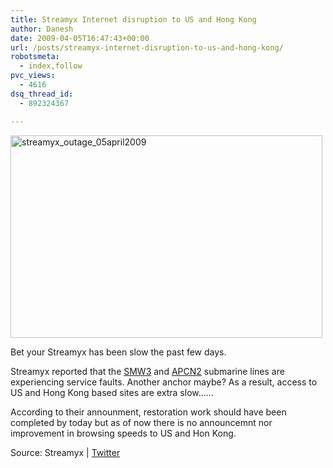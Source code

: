 ```yaml
---
title: Streamyx Internet disruption to US and Hong Kong
author: Danesh
date: 2009-04-05T16:47:43+00:00
url: /posts/streamyx-internet-disruption-to-us-and-hong-kong/
robotsmeta:
  - index,follow
pvc_views:
  - 4616
dsq_thread_id:
  - 892324367

---
```

<img loading="lazy" class="alignnone size-medium wp-image-1352" title="streamyx_outage_05april2009" src="/wp-content/uploads/2009/04/streamyx_outage_05april2009-499x324.png" alt="streamyx_outage_05april2009" width="499" height="324" srcset="/wp-content/uploads/2009/04/streamyx_outage_05april2009-499x324.png 499w, /wp-content/uploads/2009/04/streamyx_outage_05april2009.png 734w" sizes="(max-width: 499px) 100vw, 499px" />

Bet your Streamyx has been slow the past few days.

Streamyx reported that the [SMW3][1] and [APCN2][2] submarine lines are experiencing service faults. Another anchor maybe? As a result, access to US and Hong Kong based sites are extra slow&#8230;&#8230;

According to their announment, restoration work should have been completed by today but as of now there is no announcemnt nor improvement in browsing speeds to US and Hon Kong.

Source: Streamyx | [Twitter][3]

 [1]: http://en.wikipedia.org/wiki/SEA-ME-WE_3_(cable_system)
 [2]: http://en.wikipedia.org/wiki/APCN_2_(cable_system)
 [3]: http://search.twitter.com/search?q=%23streamyxsucks#
